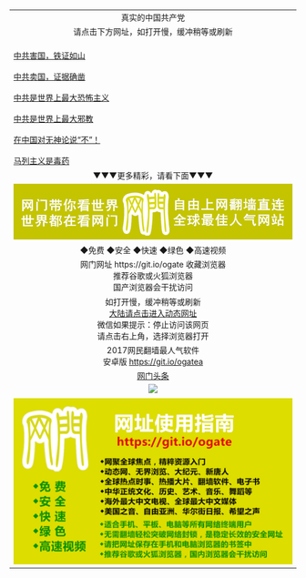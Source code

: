 <table>
  <tr>
      <td align=center>
真实的中国共产党<br/>
  </tr>
  <tr>
      <td align=center>
请点击下方网址，如打开慢，缓冲稍等或刷新<br/> 
  </tr>
  <tr>
      <td align=left>
<a href="https://s3.ap-south-1.amazonaws.com/ogatem/oGate.htm?c807209&from=wnel">中共害国，铁证如山</a><br/>
<br/>
<a href="https://s3.ap-south-1.amazonaws.com/ogatem/oGate.htm?c813172&from=wnel">中共卖国，证据确凿</a><br/>
<br/>
<a href="https://s3.ap-south-1.amazonaws.com/ogatem/oGate.htm?c813246&from=wnel">中共是世界上最大恐怖主义</a><br/>
<br/>
<a href="https://s3.ap-south-1.amazonaws.com/ogatem/oGate.htm?c812504&from=wnel">中共是世界上最大邪教</a><br/>
<br/>
<a href="https://s3.ap-south-1.amazonaws.com/ogatem/oGate.htm?c813247&from=wnel">在中国对无神论说“不”！</a><br/>
<br/>
<a href="https://s3.ap-south-1.amazonaws.com/ogatem/oGate.htm?c813248&from=wnel
">马列主义是毒药</a><br/>
  </tr>
  <tr>
  <tr><td align=center>▼▼▼更多精彩，请看下面▼▼▼<br/>
  </tr>
  <tr>
    <td align=center><img src="https://raw.githubusercontent.com/wnel2017/ku/master/ogate6.jpg" /></td>
  </tr>
  <tr>
   <td align=center>◆免费  ◆安全  ◆快速  ◆绿色  ◆高速视频<br/>
       </td>
  </tr>
  <tr>
   <td align=center>网门网址 https://git.io/ogate 收藏浏览器<br/>
推荐谷歌或火狐浏览器<br/>
国产浏览器会干扰访问<br/>
    </td>
  </tr>
  <tr>
    <td align=center>
如打开慢，缓冲稍等或刷新<br/>
<a href="https://s3.ap-south-1.amazonaws.com/ogatem/oGate.htm?from=wnel">大陆请点击进入动态网址</a><br/>
微信如果提示：停止访问该网页<br/>
请点击右上角，选择浏览器打开<br/>
    </td>
  </tr>
  <tr>
      <td align=center>
2017网民翻墙最人气软件<br/>
安卓版 <a href="https://raw.githubusercontent.com/ogate/up/master/ogate.apk?og">https://git.io/ogatea</a><br/>
  </tr>
  <tr>
    <td align=center>
<a target="_blank" href="https://s3.ap-south-1.amazonaws.com/ogatem/oGate.htm?ogNews&from=wnel">网门头条</a><br/>
    </td>
  </tr>
  <tr>
    <td align=center><img src="https://cloud.githubusercontent.com/assets/11880933/15631437/70d0a74e-259d-11e6-946f-6237b4b657bd.jpg"/></td>
  </tr>
  <tr>
      <td align=center><img src="https://raw.githubusercontent.com/wnel2017/ku/master/%E4%BD%BF%E7%94%A8%E6%8C%87%E5%8D%971.jpg"/></td>
  </tr>
  <tr>
</table>    
